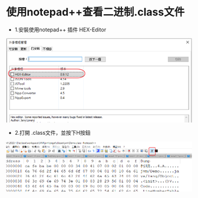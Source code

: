 # 使用notepad++查看二进制.class文件

- 1.安裝使用notepad++ 插件 HEX-Editor

![017](images/pic077.png)

- 2.打開 .class文件，並按下H按鈕

![017](images/pic078.png)
